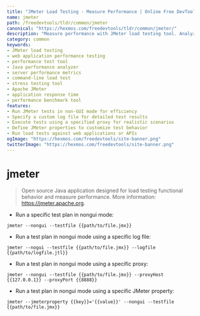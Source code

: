```yaml
---
title: "JMeter Load Testing - Measure Performance | Online Free DevTools by Hexmos"
name: jmeter
path: /freedevtools/tldr/common/jmeter
canonical: "https://hexmos.com/freedevtools/tldr/common/jmeter/"
description: "Measure performance with JMeter load testing tool. Analyze web application performance and identify bottlenecks effortlessly. Free online tool, no registration required."
category: common
keywords:
- JMeter load testing
- web application performance testing
- performance test tool
- Java performance analyzer
- server performance metrics
- command-line load test
- stress testing tool
- Apache JMeter
- application response time
- performance benchmark tool
features:
- Run JMeter tests in non-GUI mode for efficiency
- Specify a custom log file for detailed test results
- Execute tests using a specified proxy for realistic scenarios
- Define JMeter properties to customize test behavior
- Run load tests against web applications or APIs
ogImage: "https://hexmos.com/freedevtools/site-banner.png"
twitterImage: "https://hexmos.com/freedevtools/site-banner.png"
---
```


# jmeter

> Open source Java application designed for load testing functional behavior and measure performance.
> More information: <https://jmeter.apache.org>.

- Run a specific test plan in nongui mode:

`jmeter --nongui --testfile {{path/to/file.jmx}}`

- Run a test plan in nongui mode using a specific log file:

`jmeter --nogui --testfile {{path/to/file.jmx}} --logfile {{path/to/logfile.jtl}}`

- Run a test plan in nongui mode using a specific proxy:

`jmeter --nongui --testfile {{path/to/file.jmx}} --proxyHost {{127.0.0.1}} --proxyPort {{8888}}`

- Run a test plan in nongui mode using a specific JMeter property:

`jmeter --jmeterproperty {{key}}='{{value}}' --nongui --testfile {{path/to/file.jmx}}`
